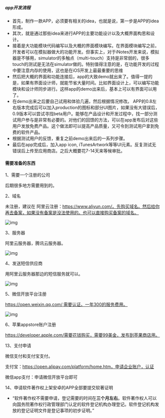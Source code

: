 ##### app开发流程

- 首先，制作一款APP，必须要有相关的idea，也就是说，第一步是APP的idea形成。
- 其次，就是通过那些idea来进行APP的主要功能设计以及大概界面构思和设计。
- 接着是大功能模块代码编写以及大概的界面模块编写。在界面模块编写之前，开发者可以在模拟器做大的功能开发。但事实上，对于iNotes开发来说，模拟器是不够用，simulator的多触点（multi-touch）支持是非常弱的，很多touch的测试是无法在simulator做的。特别值得注意的是，在功能开发的过程中要注意内存的使用，这也是在iOS开发上最最重要的思维
- 然后把大概的界面和功能连接后，app的大致demo就出来了。值得一提的是，如果有界面设计师，就能节省大量时间。比如界面设计上，可以编写功能模块和设计师同步进行。这样app的demo出来后，基本上可以有界面可以用了。
- 在demo出来之后要自己试用和体验几遍，然后根据情况修改。
  APP的0.8左右版本完成后可以加入production的图标和部分UI图片，如果没有大错误后，0.9版本可以尝试寻找beta用户。能够在产品设计和开发过程中，找一部分测试用户参与是非常有必要的。对他们的回馈的方法，可以在app发布后对这些用户发放免费产品。这个做法即可以提高产品质量，又可令到测试用户拿到免费的软件产品。
- 根据测试用户的反馈，重复之前demo出来后的一系列步骤。
- 最后在app完成后，加入app icon, iTunesArtwork等等UI元素。反复测试无错误后上传至应用商店。之后大概要花7-14天来等候审批。





#### 需要准备的东西

1、需要一个注册的公司

后期很多地方需要用到的。

2、域名

未注册，建议在 阿里云注册：https://www.aliyun.com/。先购买域名。然后给你再去备案，如果没有备案是没法使用的。也可以直接购买备案的域名。

![img](https://p7.itc.cn/images01/20210601/d22ec4b40afb45788b77167a7826fa49.jpeg)

3、服务器

阿里云服务器，腾讯云服务器。

![img](https://p5.itc.cn/images01/20210601/6c9dbff66cf947b6a76affe628f30235.jpeg)

4、发送短信供应商

用阿里云服务器那边的短信服务就可以。

![img](https://p0.itc.cn/images01/20210601/79d61752ec534e8884ec4d642a0ea741.jpeg)

5、微信开放平台注册

https://open.weixin.qq.com/,需要认证。一年300的服务费用。

![img](https://p8.itc.cn/images01/20210601/a7c9c26c14644b95b4dfa96ba0a4c393.jpeg)

6、苹果appstore账户注册

https://developer.apple.com/需要花钱购买，需要99美金，发布到苹果商店用。

13、支付申请

微信支付和支付宝支付。

支付宝：https://open.alipay.com/platform/home.htm，申请企业账户，认证

微信app支付：申请微信开放平台即可

14、申请软件著作权上架安卓的APP全部要提交软著证明

- “软件著作权不需要申请，登记需要的时间在**三个月左右**。软件著作权人可以向国务院著作权行政管理部门认定的软件登记机构办理登记。软件登记机构发放的登记证明文件是登记事项的初步证明。”



